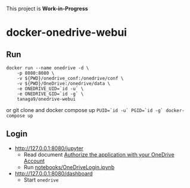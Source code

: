 
This project is **Work-in-Progress**

# docker-onedrive-webui

## Run

```
docker run --name onedrive -d \
    -p 8080:8080 \
    -v ${PWD}/onedrive_conf:/onedrive/conf \
    -v ${PWD}/OneDrive:/onedrive/data \
    -e ONEDRIVE_UID=`id -u` \
    -e ONEDRIVE_GID=`id -g` \
    tanaga9/onedrive-webui
```

or git clone and docker compose up
```PUID=`id -u` PGID=`id -g` docker-compose up```

## Login

- http://127.0.0.1:8080/jupyter
    - Read document [Authorize the application with your OneDrive Account](https://github.com/abraunegg/onedrive/blob/master/docs/USAGE.md#authorize-the-application-with-your-onedrive-account)
    - Run [notebooks/OneDriveLogin.ipynb](notebooks/OneDriveLogin.ipynb)
- http://127.0.0.1:8080/dashboard
    - Start `onedrive`
